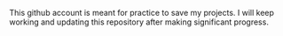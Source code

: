 This github account is meant for practice to save my projects. I will keep working and updating this repository after making significant progress.
